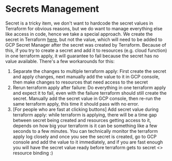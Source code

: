 # Secrets Management
Secret is a tricky item, we don't want to hardcode the secret values in Terraform for obvious reasons, but we do want to manage everything else like access in code, hence we take a special approach. We create the secret in Terraform [here](secrets.tf), but not the value, which will need to be added to GCP Secret Manager after the secret was created by Terraform.
Because of this, if you try to create a secret and add it to resources (e.g. cloud function) in one terraform apply, it will guarantee to fail because the secret has no value available. There's a few workarounds for this: 
1. Separate the changes to multiple terraform apply: First create the secret and apply changes, next manually add the value to it in GCP console, then make changes to resources that need access to the secret
2. Rerun terraform apply after failure: Do everything in one terraform apply and expect it to fail, even with the failure terraform should still create the secret. Manually add the secret value in GCP console, then re-run the same terraform apply, this time it should pass with no error.
3. [For people who are fast at clicking buttons] Add secret value during terraform apply: while terraform is applying, there will be a time gap between secret being created and resources getting access to it, depends on how big your terraform is it can be something like a few seconds to a few minutes. You can technically monitor the terraform apply log closely and once you see the secret is created, go to GCP console and add the value to it immediately, and if you are fast enough you will have the secret value ready before terraform gets to secret <> resource binding :) 